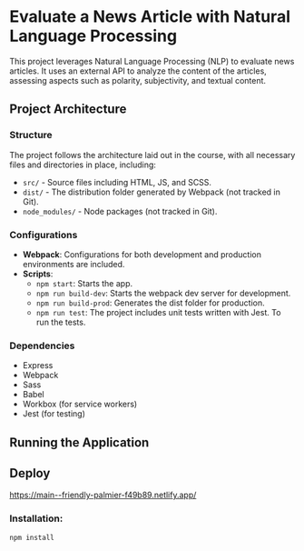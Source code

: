 # Evaluate a News Article with Natural Language Processing

This project leverages Natural Language Processing (NLP) to evaluate news articles. It uses an external API to analyze the content of the articles, assessing aspects such as polarity, subjectivity, and textual content.

## Project Architecture

### Structure
The project follows the architecture laid out in the course, with all necessary files and directories in place, including:
- `src/` - Source files including HTML, JS, and SCSS.
- `dist/` - The distribution folder generated by Webpack (not tracked in Git).
- `node_modules/` - Node packages (not tracked in Git).

### Configurations
- **Webpack**: Configurations for both development and production environments are included.
- **Scripts**:
  - `npm start`: Starts the app.
  - `npm run build-dev`: Starts the webpack dev server for development.
  - `npm run build-prod`: Generates the dist folder for production.
  - `npm run test`: The project includes unit tests written with Jest. To run the tests.
  

### Dependencies
- Express
- Webpack
- Sass
- Babel
- Workbox (for service workers)
- Jest (for testing)

## Running the Application

## Deploy 
https://main--friendly-palmier-f49b89.netlify.app/

### Installation:
```bash
npm install


